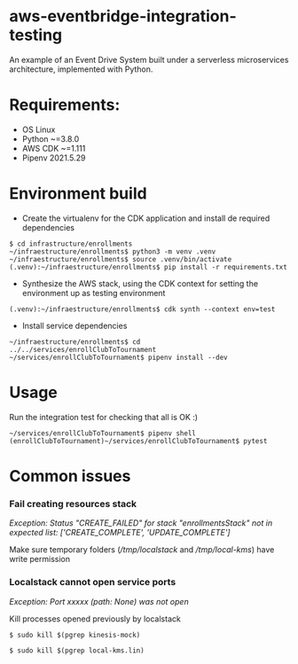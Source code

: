 # aws-eventbridge-integration-testing

An example of an Event Drive System built under a serverless microservices architecture, 
implemented with Python.

# Requirements:
* OS Linux
* Python ~=3.8.0
* AWS CDK ~=1.111
* Pipenv 2021.5.29

# Environment build
* Create the virtualenv for the CDK application and install de required dependencies
```
$ cd infrastructure/enrollments
~/infraestructure/enrollments$ python3 -m venv .venv
~/infraestructure/enrollments$ source .venv/bin/activate
(.venv):~/infraestructure/enrollments$ pip install -r requirements.txt
```

* Synthesize the AWS stack, using the CDK context for setting the environment up 
  as testing environment 
```
(.venv):~/infraestructure/enrollments$ cdk synth --context env=test
```

* Install service dependencies
```
~/infraestructure/enrollments$ cd ../../services/enrollClubToTournament
~/services/enrollClubToTournament$ pipenv install --dev
```

# Usage
Run the integration test for checking that all is OK :)
```
~/services/enrollClubToTournament$ pipenv shell
(enrollClubToTournament)~/services/enrollClubToTournament$ pytest
```

# Common issues
### Fail creating resources stack
_Exception: Status "CREATE_FAILED" for stack "enrollmentsStack" not in expected list: ['CREATE_COMPLETE', 'UPDATE_COMPLETE']_
  
Make sure temporary folders (_/tmp/localstack_ and _/tmp/local-kms_) have write permission

### Localstack cannot open service ports
_Exception: Port xxxxx (path: None) was not open_

  
Kill processes opened previously by localstack

```
$ sudo kill $(pgrep kinesis-mock)

$ sudo kill $(pgrep local-kms.lin)
```  


